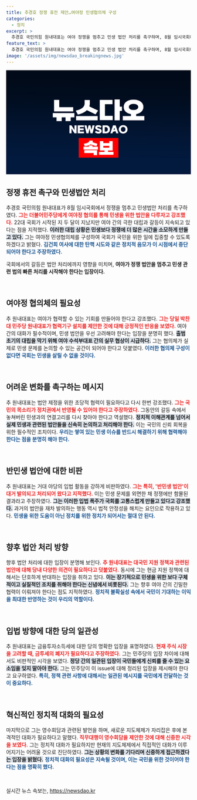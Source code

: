 ```yaml
---
title: 추경호 정쟁 휴전 제안…여야정 민생협의체 구성
categories:
  - 정치
excerpt: >
  추경호 국민의힘 원내대표는 여야 정쟁을 멈추고 민생 법안 처리를 촉구하며, 8월 임시국회에서의 여야정 협의를 제안했다. 그는 “국민의 기대에 부응하자”고 강조하며, 효과적인 대화로 민생 문제 해결에 나설 것을 천명했다.
feature_text: >
  추경호 국민의힘 원내대표는 여야 정쟁을 멈추고 민생 법안 처리를 촉구하며, 8월 임시국회에서의 여야정 협의를 제안했다. 그는 “국민의 기대에 부응하자”고 강조하며, 효과적인 대화로 민생 문제 해결에 나설 것을 천명했다.
image: '/assets/img/newsdao_breakingnews.jpg'
---
```


<p><img src="/assets/img/newsdao_breakingnews.jpg" alt="pcversion 속보" /></p>

<h2 data-ke-size="size26">정쟁 휴전 촉구와 민생법안 처리</h2>

<p>추경호 국민의힘 원내대표가 8월 임시국회에서 정쟁을 멈추고 민생법안 처리를 촉구하였다. <b><span style="color: #ee2323;">그는 더불어민주당에게 여야정 협의를 통해 민생을 위한 법안을 다루자고 강조했다.</span></b> 22대 국회가 시작된 지 두 달이 지났지만 여야 간의 극한 대립과 갈등이 지속되고 있다는 점을 지적했다. <b><span style="background-color: #21538527;">이러한 대립 상황은 민생보다 정쟁에 더 많은 시간을 소모하게 만들고 있다.</span></b> 그는 여야정 민생협의체를 구성하여 국회가 국민을 위한 일에 집중할 수 있도록 하겠다고 밝혔다. <b><span style="color: #1a5490;">김건희 여사에 대한 탄핵 시도와 같은 정치적 음모가 이 시점에서 중단되어야 한다고 주장하였다.</span></b></p>

<p>국회에서의 갈등은 법안 처리에까지 영향을 미치며, <b>여야가 정쟁 법안을 멈추고 민생 관련 법의 빠른 처리를 시작해야 한다는 입장이다.</b></p>

<p data-ke-size="size16">&nbsp;</p>

<h2 data-ke-size="size26">여야정 협의체의 필요성</h2>

<p>추 원내대표는 여야가 협력할 수 있는 기회를 만들어야 한다고 강조했다. <b><span style="color: #ee2323;">그는 당일 박찬대 민주당 원내대표가 협력기구 설치를 제안한 것에 대해 긍정적인 반응을 보였다.</span></b> 여야 간의 대화가 필수적이며, 민생 법안을 우선 고려해야 한다는 입장을 분명히 했다. <b><span style="background-color: #21538527;">출범 초기의 대립을 막기 위해 여야 수석부대표 간의 실무 협상이 시급하다.</span></b> 그는 협의체가 실제로 민생 문제를 논의할 수 있는 공간이 되어야 한다고 덧붙였다. <b><span style="color: #1a5490;">이러한 협의체 구성이 없다면 국회는 민생을 살릴 수 없을 것이다.</span></b></p>

<p data-ke-size="size16">&nbsp;</p>

<h2 data-ke-size="size26">어려운 변화를 촉구하는 메시지</h2>

<p>추 원내대표는 법안 제정을 위한 초당적 협력이 필요하다고 다시 한번 강조했다. <b><span style="color: #ee2323;">그는 국민의 목소리가 정치권에서 반영될 수 있어야 한다고 주장하였다.</span></b> 그동안의 갈등 속에서 놓쳐버린 민생과의 연결고리를 다시 찾아야 한다고 역설했다. <b><span style="background-color: #21538527;">정치적 이해관계를 넘어서 실제 민생과 관련된 법안들을 신속히 논의하고 처리해야 한다.</span></b> 이는 국민의 신뢰 회복을 위한 필수적인 조치이다. <b><span style="color: #1a5490;">우리는 쌓여 있는 민생 이슈를 반드시 해결하기 위해 협력해야 한다는 점을 분명히 해야 한다.</span></b></p>

<p data-ke-size="size16">&nbsp;</p>

<h2 data-ke-size="size26">반민생 법안에 대한 비판</h2>

<p>추 원내대표는 거대 야당의 입법 활동을 강하게 비판하였다. <b><span style="color: #ee2323;">그는 특히, '반민생 법안'이 대거 발의되고 처리되어 왔다고 지적했다.</span></b> 이는 민생 문제를 외면한 채 정쟁에만 함몰된 결과라고 주장하였다. <b><span style="background-color: #21538527;">그는 이러한 입법 폭주가 국회를 고통스럽게 만들고 있다고 강조했다.</span></b> 과거의 법안을 재차 발의하는 행동 역시 법적 안정성을 해치는 요인으로 작용하고 있다. <b><span style="color: #1a5490;">민생을 위한 도움이 아닌 정치를 위한 정치가 되어서는 절대 안 된다.</span></b></p>

<p data-ke-size="size16">&nbsp;</p>

<h2 data-ke-size="size26">향후 법안 처리 방향</h2>

<p>향후 법안 처리에 대한 입장이 분명해 보인다. <b><span style="color: #ee2323;">추 원내대표는 대국민 지원 정책과 관련된 법안에 대해 당내 다양한 의견이 필요하다고 덧붙였다.</span></b> 동시에 그는 현금 지원 정책에 대해서는 단호하게 반대하는 입장을 취하고 있다. <b><span style="background-color: #21538527;">이는 장기적으로 민생을 위한 보다 구체적이고 실질적인 조치를 취해야 한다는 신념에서 비롯된다.</span></b> 그는 향후 여야 간의 긴밀한 협력이 이뤄져야 한다는 점도 지적하였다. <b><span style="color: #1a5490;">정치적 불확실성 속에서 국민이 기대하는 이익을 최대한 반영하는 것이 우리의 역할이다.</span></b></p>

<p data-ke-size="size16">&nbsp;</p>

<h2 data-ke-size="size26">입법 방향에 대한 당의 일관성</h2>

<p>추 원내대표는 금융투자소득세에 대한 당의 명확한 입장을 표명하였다. <b><span style="color: #ee2323;">현재 주식 시장을 고려할 때, 금투세의 폐지가 필요하다고 주장하였다.</span></b> 그는 민주당의 입장 차이에 대해서도 비판적인 시각을 보였다. <b><span style="background-color: #21538527;">정당 간의 일관된 입장이 국민들에게 신뢰를 줄 수 있는 요소임을 잊지 말아야 한다.</span></b> 그는 민주당이 이 issue에 대해 정리된 입장을 제시해야 한다고 요구하였다. <b><span style="color: #1a5490;">특히, 정책 관련 사항에 대해서는 일관된 메시지를 국민에게 전달하는 것이 중요하다.</span></b></p>

<p data-ke-size="size16">&nbsp;</p>

<h2 data-ke-size="size26">혁신적인 정치적 대화의 필요성</h2>

<p>마지막으로 그는 영수회담과 관련된 발언을 하며, 새로운 지도체제가 자리잡은 후에 본격적인 대화가 필요하다고 말했다. <b><span style="color: #ee2323;">직무대행이 영수회담을 제안한 것에 대해 신중한 시각을 보였다.</span></b> 그는 정치적 대화가 필요하지만 현재의 지도체제에서 직접적인 대화가 이루어지기는 어려울 것으로 진단하였다. <b><span style="background-color: #21538527;">그는 상황의 변화를 기다리며 신중하게 접근하겠다는 입장을 밝혔다.</span></b> <b><span style="color: #1a5490;">정치적 대화의 필요성은 지속될 것이며, 이는 국민을 위한 것이어야 한다는 점을 명확히 했다.</span></b></p>

<p data-ke-size="size16">&nbsp;</p>
실시간 뉴스 속보는, <a href="https://newsdao.kr" rel="dofollow">https://newsdao.kr</a>


